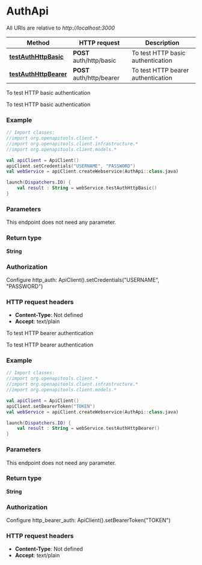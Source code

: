 # AuthApi

All URIs are relative to *http://localhost:3000*

| Method | HTTP request | Description |
| ------------- | ------------- | ------------- |
| [**testAuthHttpBasic**](AuthApi.md#testAuthHttpBasic) | **POST** auth/http/basic | To test HTTP basic authentication |
| [**testAuthHttpBearer**](AuthApi.md#testAuthHttpBearer) | **POST** auth/http/bearer | To test HTTP bearer authentication |



To test HTTP basic authentication

To test HTTP basic authentication

### Example
```kotlin
// Import classes:
//import org.openapitools.client.*
//import org.openapitools.client.infrastructure.*
//import org.openapitools.client.models.*

val apiClient = ApiClient()
apiClient.setCredentials("USERNAME", "PASSWORD")
val webService = apiClient.createWebservice(AuthApi::class.java)

launch(Dispatchers.IO) {
    val result : String = webService.testAuthHttpBasic()
}
```

### Parameters
This endpoint does not need any parameter.

### Return type

**String**

### Authorization


Configure http_auth:
    ApiClient().setCredentials("USERNAME", "PASSWORD")

### HTTP request headers

 - **Content-Type**: Not defined
 - **Accept**: text/plain


To test HTTP bearer authentication

To test HTTP bearer authentication

### Example
```kotlin
// Import classes:
//import org.openapitools.client.*
//import org.openapitools.client.infrastructure.*
//import org.openapitools.client.models.*

val apiClient = ApiClient()
apiClient.setBearerToken("TOKEN")
val webService = apiClient.createWebservice(AuthApi::class.java)

launch(Dispatchers.IO) {
    val result : String = webService.testAuthHttpBearer()
}
```

### Parameters
This endpoint does not need any parameter.

### Return type

**String**

### Authorization


Configure http_bearer_auth:
    ApiClient().setBearerToken("TOKEN")

### HTTP request headers

 - **Content-Type**: Not defined
 - **Accept**: text/plain

